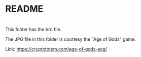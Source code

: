 # 
# README
#
This folder has the bro file.

The JPG file in this folder is courtesy the "Age of Gods" game.

Link: https://cryptototem.com/age-of-gods-aog/
